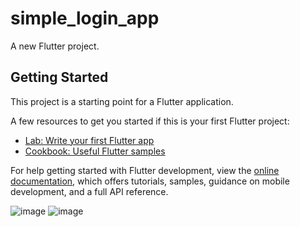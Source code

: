 # simple_login_app

A new Flutter project.

## Getting Started

This project is a starting point for a Flutter application.

A few resources to get you started if this is your first Flutter project:

- [Lab: Write your first Flutter app](https://docs.flutter.dev/get-started/codelab)
- [Cookbook: Useful Flutter samples](https://docs.flutter.dev/cookbook)

For help getting started with Flutter development, view the
[online documentation](https://docs.flutter.dev/), which offers tutorials,
samples, guidance on mobile development, and a full API reference.

![image](https://github.com/user-attachments/assets/81f73466-7cb5-4dcc-abe5-94c1066b39ca)
![image](https://github.com/user-attachments/assets/39e5c1b7-a85a-4808-a642-0c529c02d55a)


